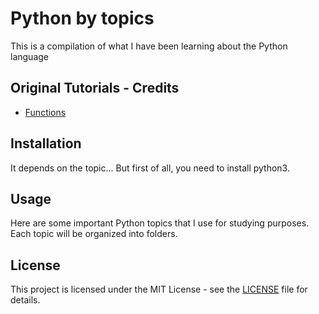 # Python by topics

This is a compilation of what I have been learning about the Python language

## Original Tutorials - Credits

- [Functions](https://www.youtube.com/playlist?list=PLOQgLBuj2-3LRIKxqcse1EL4hXhUFuHsR)

## Installation

It depends on the topic... But first of all, you need to install python3.

## Usage

Here are some important Python topics that I use for studying purposes. Each topic will be organized into folders.

## License

This project is licensed under the MIT License - see the [LICENSE](https://github.com/julianazacharias/python-by-topics/blob/main/LICENSE) file for details.
